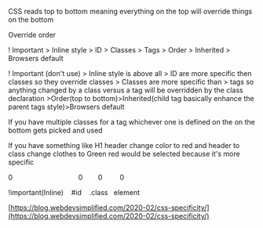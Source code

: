 CSS reads top to bottom meaning everything on the top will override things on the bottom  

Override order 

! Important > Inline style > ID > Classes > Tags > Order > Inherited > Browsers default 

! Important (don't use) > Inline style is above all > ID are more specific then classes so they override classes > Classes are more specific than > tags so anything changed by a class versus a tag will be overridden by the class declaration >Order(top to bottom)>Inherited(child tag basically enhance the parent tags style)>Browsers default 

If you have multiple classes for a tag whichever one is defined on the on the bottom gets picked and used  

If you have something like H1 header change color to red and header to class change clothes to Green red would be selected because it's more specific 

0                                  0        0         0 

!important(Inline)    #id    .class   element 

[https://blog.webdevsimplified.com/2020-02/css-specificity/](https://blog.webdevsimplified.com/2020-02/css-specificity/)